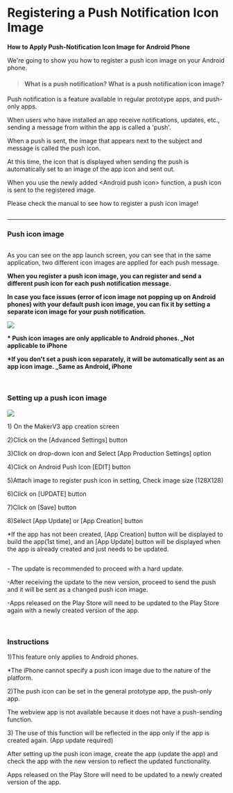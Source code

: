 # Registering a Push Notification Icon Image

**How to Apply Push-Notification Icon Image for Android Phone**

We're going to show you how to register a push icon image on your Android phone.

> #### What is a push notification? What is a push notification icon image?

Push notification is a feature available in regular prototype apps, and push-only apps.

When users who have installed an app receive notifications, updates, etc., sending a message from within the app is called a 'push'.

When a push is sent, the image that appears next to the subject and message is called the push icon.

At this time, the icon that is displayed when sending the push is automatically set to an image of the app icon and sent out.

When you use the newly added \<Android push icon> function, a push icon is sent to the registered image.

Please check the manual to see how to register a push icon image!

<div align="left">

<img src="../../.gitbook/assets/Urgg-1.png" alt="">

</div>

***

### Push icon image

<div align="left">

<img src="../../.gitbook/assets/gesd-1.png" alt="">

</div>

As you can see on the app launch screen, you can see that in the same application, two different icon images are applied for each push message.

**When you register a push icon image, you can register and send a different push icon for each push notification message.**

**In case you face issues (error of icon image not popping up on Android phones) with your default push icon image, you can fix it by setting a separate icon image for your push notification.**

![](https://wp.swing2app.co.kr/wp-content/uploads/2021/03/%EC%BA%A1%EC%B2%9833.png)

**\* Push icon images are only applicable to Android phones. \_Not applicable to iPhone**

**\*If you don't set a push icon separately, it will be automatically sent as an app icon image. \_Same as Android, iPhone**

​

### Setting up a push icon image

![](../../.gitbook/assets/Untitled-2-Rzrgd.png)

1\) On the MakerV3 app creation screen

2\)Click on the \[Advanced Settings] button

3\)Click on drop-down icon and Select \[App Production Settings] option

4\)Click on Android Push Icon \[EDIT] button

5\)Attach image to register push icon in setting, Check image size (128X128)

6\)Click on \[UPDATE] button

7\)Click on \[Save] button

8\)Select \[App Update] or \[App Creation] button

\*If the app has not been created, \[App Creation] button will be displayed to build the app(1st time), and an \[App Update] button will be displayed when the app is already created and just needs to be updated.

<div align="left">

<img src="https://wp.swing2app.co.kr/wp-content/uploads/2021/03/%EC%BA%A1%EC%B2%9833.png" alt="">

</div>

\- The update is recommended to proceed with a hard update.

\-After receiving the update to the new version, proceed to send the push and it will be sent as a changed push icon image.

\-Apps released on the Play Store will need to be updated to the Play Store again with a newly created version of the app.

​

### Instructions

1\)This feature only applies to Android phones.

\*The iPhone cannot specify a push icon image due to the nature of the platform.

2\)The push icon can be set in the general prototype app, the push-only app.

The webview app is not available because it does not have a push-sending function.

3\) The use of this function will be reflected in the app only if the app is created again. (App update required)

After setting up the push icon image, create the app (update the app) and check the app with the new version to reflect the updated functionality.

Apps released on the Play Store will need to be updated to a newly created version of the app.
